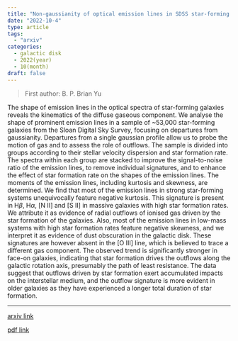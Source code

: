 ```yaml
---
title: "Non-gaussianity of optical emission lines in SDSS star-forming galaxies and its implications on galactic outflows"
date: "2022-10-4"
type: article
tags:
  - "arxiv"
categories:
  - galactic disk
  - 2022(year)
  - 10(month)
draft: false
---
```

> First author: B. P. Brian Yu

 The shape of emission lines in the optical spectra of star-forming galaxies
reveals the kinematics of the diffuse gaseous component. We analyse the shape
of prominent emission lines in a sample of ~53,000 star-forming galaxies from
the Sloan Digital Sky Survey, focusing on departures from gaussianity.
Departures from a single gaussian profile allow us to probe the motion of gas
and to assess the role of outflows. The sample is divided into groups according
to their stellar velocity dispersion and star formation rate. The spectra
within each group are stacked to improve the signal-to-noise ratio of the
emission lines, to remove individual signatures, and to enhance the effect of
star formation rate on the shapes of the emission lines. The moments of the
emission lines, including kurtosis and skewness, are determined. We find that
most of the emission lines in strong star-forming systems unequivocally feature
negative kurtosis. This signature is present in H$\beta$, H$\alpha$, [N II] and
[S II] in massive galaxies with high star formation rates. We attribute it as
evidence of radial outflows of ionised gas driven by the star formation of the
galaxies. Also, most of the emission lines in low-mass systems with high star
formation rates feature negative skewness, and we interpret it as evidence of
dust obscuration in the galactic disk. These signatures are however absent in
the [O III] line, which is believed to trace a different gas component. The
observed trend is significantly stronger in face-on galaxies, indicating that
star formation drives the outflows along the galactic rotation axis, presumably
the path of least resistance. The data suggest that outflows driven by star
formation exert accumulated impacts on the interstellar medium, and the outflow
signature is more evident in older galaxies as they have experienced a longer
total duration of star formation.

---
[arxiv link](http://arxiv.org/abs/2210.01339v1)

[pdf link](http://arxiv.org/pdf/2210.01339v1)